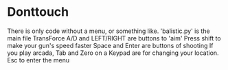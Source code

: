 # Donttouch
There is only code without a menu, or something like. 'balistic.py' is the main file 
TransForce
A/D and LEFT/RIGHT are buttons to 'aim'
Press shift to make your gun's speed faster
Space and Enter are buttons of shooting
If you play arcada, Tab and Zero on a Keypad are for changing your location.
Esc to enter the menu
